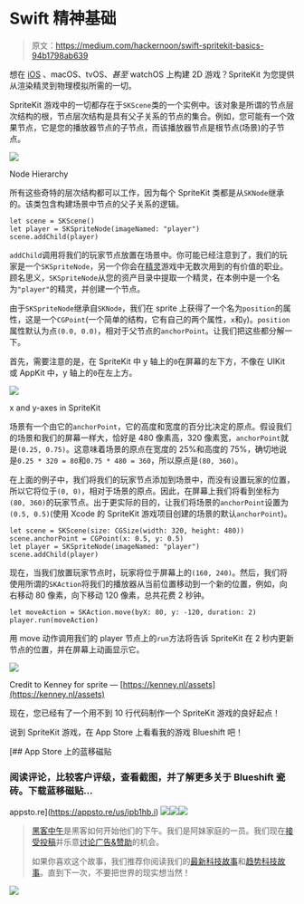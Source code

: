 # Swift 精神基础

> 原文：<https://medium.com/hackernoon/swift-spritekit-basics-94b1798ab639>

想在 [iOS](https://hackernoon.com/tagged/ios) 、macOS、tvOS、*甚至* watchOS 上构建 2D 游戏？SpriteKit 为您提供从渲染精灵到物理模拟所需的一切。

SpriteKit 游戏中的一切都存在于`SKScene`类的一个实例中。该对象是所谓的节点层次结构的根，节点层次结构是具有父子关系的节点的集合。例如，您可能有一个效果节点，它是您的播放器节点的子节点，而该播放器节点是根节点(场景)的子节点。

![](img/5809f1716e550cab240e8f7af2bfe60e.png)

Node Hierarchy

所有这些奇特的层次结构都可以工作，因为每个 SpriteKit 类都是从`SKNode`继承的。该类包含构建场景中节点的父子关系的逻辑。

```
let scene = SKScene()
let player = SKSpriteNode(imageNamed: "player")
scene.addChild(player)
```

`addChild`调用将我们的玩家节点放置在场景中。你可能已经注意到了，我们的玩家是一个`SKSpriteNode`，另一个你会在[精灵](https://hackernoon.com/tagged/spritekit)游戏中无数次用到的有价值的职业。顾名思义，`SKSpriteNode`从您的资产目录中提取一个精灵，在本例中是一个名为`"player"`的精灵，并创建一个节点。

由于`SKSpriteNode`继承自`SKNode`，我们在 sprite 上获得了一个名为`position`的属性，这是一个`CGPoint`(一个简单的结构，它有自己的两个属性，`x`和`y`)。`position`属性默认为点`(0.0, 0.0)`，相对于父节点的`anchorPoint`。让我们把这些都分解一下。

首先，需要注意的是，在 SpriteKit 中 y 轴上的`0`在屏幕的左下方，不像在 UIKit 或 AppKit 中，y 轴上的`0`在左上方。

![](img/7a412eed84b8ab94a08976e74eba321d.png)

x and y-axes in SpriteKit

场景有一个由它的`anchorPoint`，它的高度和宽度的百分比决定的原点。假设我们的场景和我们的屏幕一样大，恰好是 480 像素高，320 像素宽，`anchorPoint`就是`(0.25, 0.75)`。这意味着场景的原点在宽度的 25%和高度的 75%，确切地说是`0.25 * 320 = 80`和`0.75 * 480 = 360`，所以原点是`(80, 360)`。

在上面的例子中，我们将我们的玩家节点添加到场景中，而没有设置玩家的位置，所以它将位于`(0, 0)`，相对于场景的原点。因此，在屏幕上我们将看到坐标为`(80, 360)`的玩家节点。出于更实际的目的，让我们将场景的`anchorPoint`设置为`(0.5, 0.5)`(使用 Xcode 的 SpriteKit 游戏项目创建的场景的默认`anchorPoint`)。

```
let scene = SKScene(size: CGSize(width: 320, height: 480))
scene.anchorPoint = CGPoint(x: 0.5, y: 0.5)
let player = SKSpriteNode(imageNamed: "player")
scene.addChild(player)
```

现在，当我们放置玩家节点时，玩家将位于屏幕上的`(160, 240)`。然后，我们将使用所谓的`SKAction`将我们的播放器从当前位置移动到一个新的位置，例如，向右移动 80 像素，向下移动 120 像素，总共花费 2 秒钟。

```
let moveAction = SKAction.move(byX: 80, y: -120, duration: 2)
player.run(moveAction)
```

用 move 动作调用我们的 player 节点上的`run`方法将告诉 SpriteKit 在 2 秒内更新节点的位置，并在屏幕上动画显示它。

![](img/951815878cf2c104d7489cbf4d1c6c7e.png)

Credit to Kenney for sprite — [https://kenney.nl/assets](https://kenney.nl/assets)

现在，您已经有了一个用不到 10 行代码制作一个 SpriteKit 游戏的良好起点！

说到 SpriteKit 游戏，在 App Store 上看看我的游戏 Blueshift 吧！

[](https://appsto.re/us/ipb1hb.i) [## App Store 上的蓝移磁贴

### 阅读评论，比较客户评级，查看截图，并了解更多关于 Blueshift 瓷砖。下载蓝移磁贴…

appsto.re](https://appsto.re/us/ipb1hb.i) [![](img/50ef4044ecd4e250b5d50f368b775d38.png)](http://bit.ly/HackernoonFB)[![](img/979d9a46439d5aebbdcdca574e21dc81.png)](https://goo.gl/k7XYbx)[![](img/2930ba6bd2c12218fdbbf7e02c8746ff.png)](https://goo.gl/4ofytp)

> [黑客中午](http://bit.ly/Hackernoon)是黑客如何开始他们的下午。我们是阿妹家庭的一员。我们现在[接受投稿](http://bit.ly/hackernoonsubmission)并乐意[讨论广告&赞助](mailto:partners@amipublications.com)的机会。
> 
> 如果你喜欢这个故事，我们推荐你阅读我们的[最新科技故事](http://bit.ly/hackernoonlatestt)和[趋势科技故事](https://hackernoon.com/trending)。直到下一次，不要把世界的现实想当然！

![](img/be0ca55ba73a573dce11effb2ee80d56.png)
